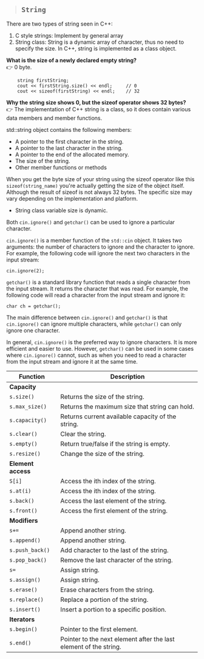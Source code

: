 > ## **```String```**

There are two types of string seen in C++:

1. C style strings: Implement by general array
2. String class: String is a dynamic array of character, thus no need to specify the size. In C++, string is implemented as a class object.

**What is the size of a newly declared empty string?**  
👉 0 byte.

```
    string firstString;
    cout << firstString.size() << endl;     // 0
    cout << sizeof(firstString) << endl;    // 32
```

**Why the string size shows 0, but the sizeof operator shows 32 bytes?**  
👉 The implementation of C++ string is a class, so it does contain various data members and member functions.

std::string object contains the following members:

- A pointer to the first character in the string.
- A pointer to the last character in the string.
- A pointer to the end of the allocated memory.
- The size of the string.
- Other member functions or methods

When you get the byte size of your string using the sizeof operator like this ```sizeof(string_name)``` you're actually getting the size of the object itself. Although the result of sizeof is not always 32 bytes. The specific size may vary depending on the implementation and platform.

- String class variable size is dynamic.

Both `cin.ignore()` and `getchar()` can be used to ignore a particular character.

`cin.ignore()` is a member function of the `std::cin` object. It takes two arguments: the number of characters to ignore and the character to ignore. For example, the following code will ignore the next two characters in the input stream:

```
cin.ignore(2);
```

`getchar()` is a standard library function that reads a single character from the input stream. It returns the character that was read. For example, the following code will read a character from the input stream and ignore it:

```
char ch = getchar();
```

The main difference between `cin.ignore()` and `getchar()` is that `cin.ignore()` can ignore multiple characters, while `getchar()` can only ignore one character.

In general, `cin.ignore()` is the preferred way to ignore characters. It is more efficient and easier to use. However, `getchar()` can be used in some cases where `cin.ignore()` cannot, such as when you need to read a character from the input stream and ignore it at the same time.

| Function | Description |
|---|---|
|**Capacity**|
| `s.size()` | Returns the size of the string. |
| `s.max_size()` | Returns the maximum size that string can hold. |
| `s.capacity()` | Returns current available capacity of the string. |
| `s.clear()` | Clear the string. |
| `s.empty()` | Return true/false if the string is empty. |
| `s.resize()` | Change the size of the string. |
|**Element access**|
| `S[i]` | Access the ith index of the string. |
| `s.at(i)` | Access the ith index of the string. |
| `s.back()` | Access the last element of the string. |
| `s.front()` | Access the first element of the string. |
|**Modifiers**|
| `s+=` | Append another string. |
| `s.append()` | Append another string. |
| `s.push_back()` | Add character to the last of the string. |
| `s.pop_back()` | Remove the last character of the string. |
| `s=` | Assign string. |
| `s.assign()` | Assign string. |
| `s.erase()` | Erase characters from the string. |
| `s.replace()` | Replace a portion of the string. |
| `s.insert()` | Insert a portion to a specific position. |
|**Iterators**|
| `s.begin()` | Pointer to the first element. |
| `s.end()` | Pointer to the next element after the last element of the string. |
